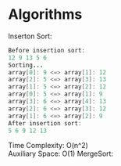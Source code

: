 # Algorithms
Inserton Sort:
```java
Before insertion sort:
12 9 13 5 6 
Sorting...
array[0]: 9 <=> array[1]: 12
array[2]: 5 <=> array[3]: 13
array[1]: 5 <=> array[2]: 12
array[0]: 5 <=> array[1]: 9
array[3]: 6 <=> array[4]: 13
array[2]: 6 <=> array[3]: 12
array[1]: 6 <=> array[2]: 9
After insertion sort:
5 6 9 12 13 
```
Time Complexity: O(n^2)<br>
Auxiliary Space: O(1)
MergeSort: 